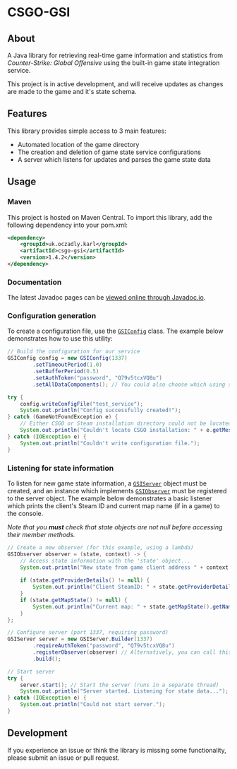 # CSGO-GSI
## About
A Java library for retrieving real-time game information and statistics from *Counter-Strike: Global Offensive* using
the built-in game state integration service.

This project is in active development, and will receive updates as changes are made to the game and it's state schema.

## Features
This library provides simple access to 3 main features:
- Automated location of the game directory
- The creation and deletion of game state service configurations
- A server which listens for updates and parses the game state data

## Usage
### Maven
This project is hosted on Maven Central. To import this library, add the following dependency into your pom.xml:
```xml
<dependency>
    <groupId>uk.oczadly.karl</groupId>
    <artifactId>csgo-gsi</artifactId>
    <version>1.4.2</version>
</dependency>
```

### Documentation
The latest Javadoc pages can be [viewed online through Javadoc.io](https://www.javadoc.io/doc/uk.oczadly.karl/csgo-gsi).

### Configuration generation
To create a configuration file, use the [`GSIConfig`](https://www.javadoc.io/doc/uk.oczadly.karl/csgo-gsi/latest/uk/oczadly/karl/csgsi/config/GSIConfig.html)
 class. The example below demonstrates how to use this utility:

```java
// Build the configuration for our service
GSIConfig config = new GSIConfig(1337)
        .setTimeoutPeriod(1.0)
        .setBufferPeriod(0.5)
        .setAuthToken("password", "Q79v5tcxVQ8u")
        .setAllDataComponents(); // You could also choose which using setDataComponents(...)

try {
    config.writeConfigFile("test_service");
    System.out.println("Config successfully created!");
} catch (GameNotFoundException e) {
    // Either CSGO or Steam installation directory could not be located
    System.out.println("Couldn't locate CSGO installation: " + e.getMessage());
} catch (IOException e) {
    System.out.println("Couldn't write configuration file.");
}
```

### Listening for state information
To listen for new game state information, a [`GSIServer`](https://www.javadoc.io/doc/uk.oczadly.karl/csgo-gsi/latest/uk/oczadly/karl/csgsi/GSIServer.html)
object must be created, and an instance which implements [`GSIObserver`](https://www.javadoc.io/doc/uk.oczadly.karl/csgo-gsi/latest/uk/oczadly/karl/csgsi/GSIObserver.html)
must be registered to the server object. The example below demonstrates a basic listener which prints the client's
 Steam ID and current map name (if in a game) to the console.

*Note that you **must** check that state objects are not null before accessing their member methods.*
```java
// Create a new observer (for this example, using a lambda)
GSIObserver observer = (state, context) -> {
    // Access state information with the 'state' object...
    System.out.println("New state from game client address " + context.getAddress().getHostAddress());
    
    if (state.getProviderDetails() != null) {
        System.out.println("Client SteamID: " + state.getProviderDetails().getClientSteamId());
    }
    if (state.getMapState() != null) {
        System.out.println("Current map: " + state.getMapState().getName());
    }
};

// Configure server (port 1337, requiring password)
GSIServer server = new GSIServer.Builder(1337)
        .requireAuthToken("password", "Q79v5tcxVQ8u")
        .registerObserver(observer) // Alternatively, you can call this on the GSIServer
        .build();

// Start server
try {
    server.start(); // Start the server (runs in a separate thread)
    System.out.println("Server started. Listening for state data...");
} catch (IOException e) {
    System.out.println("Could not start server.");
}
```

## Development
If you experience an issue or think the library is missing some functionality, please submit an issue or pull request.